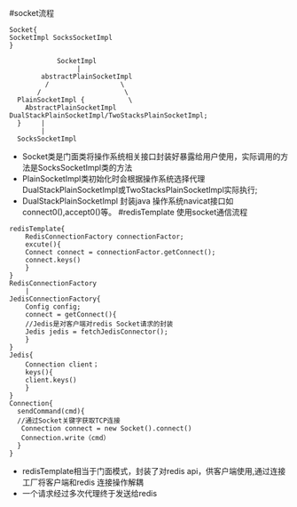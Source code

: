 #socket流程
````
Socket{
SocketImpl SocksSocketImpl      
}

            SocketImpl
                 |
        abstractPlainSocketImpl
         /                  \
       /                     \
  PlainSocketImpl {           \
    AbstractPlainSocketImpl  DualStackPlainSocketImpl/TwoStacksPlainSocketImpl;
  }     |
        |
  SocksSocketImpl
````
* Socket类是门面类将操作系统相关接口封装好暴露给用户使用，实际调用的方法是SocksSocketImpl类的方法
* PlainSocketImpl类初始化时会根据操作系统选择代理DualStackPlainSocketImpl或TwoStacksPlainSocketImpl实际执行;
* DualStackPlainSocketImpl 封装java 操作系统navicat接口如connect0(),accept0()等。
#redisTemplate 使用socket通信流程
````
redisTemplate{
    RedisConnectionFactory connectionFactor;
    excute(){
    Connect connect = connectionFactor.getConnect();
    connect.keys()
    }
}
RedisConnectionFactory
    |
JedisConnectionFactory{
    Config config;
    connect = getConnect(){
    //Jedis是对客户端对redis Socket请求的封装
    Jedis jedis = fetchJedisConnector();
    }
}
Jedis{
    Connection client；
    keys(){
    client.keys()
    }
}
Connection{ 
  sendCommand(cmd){
  //通过Socket关键字获取TCP连接
   Connection connect = new Socket().connect()
   Connection.write（cmd）
  }
}

````
* redisTemplate相当于门面模式，封装了对redis api，供客户端使用,通过连接工厂将客户端和redis 连接操作解耦
* 一个请求经过多次代理终于发送给redis
